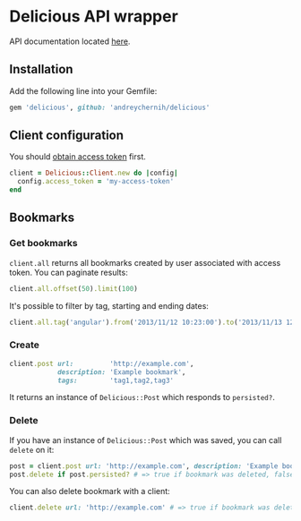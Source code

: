 # Delicious API wrapper

API documentation located [here](https://github.com/SciDevs/delicious-api/tree/master/api).

## Installation

Add the following line into your Gemfile:

```ruby
gem 'delicious', github: 'andreychernih/delicious'
```

## Client configuration

You should [obtain access token](https://github.com/SciDevs/delicious-api/blob/master/api/oauth.md) first.

```ruby
client = Delicious::Client.new do |config|
  config.access_token = 'my-access-token'
end
```

## Bookmarks

### Get bookmarks

`client.all` returns all bookmarks created by user associated with access token. You can paginate results:

```ruby
client.all.offset(50).limit(100)
```

It's possible to filter by tag, starting and ending dates:

```ruby
client.all.tag('angular').from('2013/11/12 10:23:00').to('2013/11/13 12:10:00')
```

### Create

```ruby
client.post url:         'http://example.com',
            description: 'Example bookmark',
            tags:        'tag1,tag2,tag3'
```

It returns an instance of `Delicious::Post` which responds to `persisted?`.

### Delete

If you have an instance of `Delicious::Post` which was saved, you can call `delete` on it:

```ruby
post = client.post url: 'http://example.com', description: 'Example bookmark'
post.delete if post.persisted? # => true if bookmark was deleted, false otherwise
```

You can also delete bookmark with a client:

```ruby
client.delete url: 'http://example.com' # => true if bookmark was deleted, false otherwise
```
